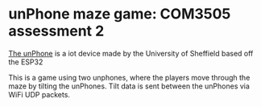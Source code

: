 # unPhone maze game: COM3505 assessment 2

[The unPhone](https://unphone.net/) is a iot device made by the University of Sheffield based off the ESP32
 
 This is a game using two unphones, where the players move through the maze by tilting the unPhones. Tilt data is sent between the unPhones via WiFi UDP packets.
